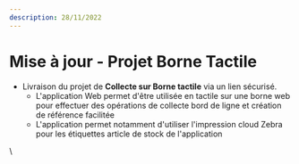 ```yaml
---
description: 28/11/2022
---
```


# Mise à jour - Projet Borne Tactile

* Livraison du projet de **Collecte sur Borne tactile** via un lien sécurisé.&#x20;
  * L'application Web permet d'être utilisée en tactile sur une borne web pour effectuer des opérations de collecte bord de ligne et création de référence facilitée
  * L'application permet notamment d'utiliser l'impression cloud Zebra pour les étiquettes article de stock de l'application



\
